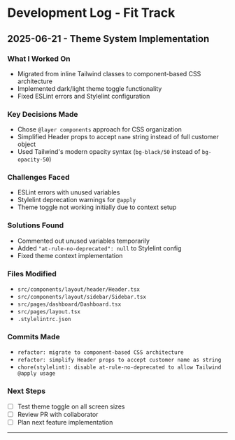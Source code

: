 # Development Log - Fit Track

## 2025-06-21 - Theme System Implementation

### What I Worked On

- Migrated from inline Tailwind classes to component-based CSS architecture
- Implemented dark/light theme toggle functionality
- Fixed ESLint errors and Stylelint configuration

### Key Decisions Made

- Chose `@layer components` approach for CSS organization
- Simplified Header props to accept `name` string instead of full customer object
- Used Tailwind's modern opacity syntax (`bg-black/50` instead of `bg-opacity-50`)


### Challenges Faced


- ESLint errors with unused variables
- Stylelint deprecation warnings for `@apply`
- Theme toggle not working initially due to context setup


### Solutions Found


- Commented out unused variables temporarily
- Added `"at-rule-no-deprecated": null` to Stylelint config
- Fixed theme context implementation


### Files Modified


- `src/components/layout/header/Header.tsx`
- `src/components/layout/sidebar/Sidebar.tsx`
- `src/pages/dashboard/Dashboard.tsx`
- `src/pages/layout.tsx`
- `.stylelintrc.json`


### Commits Made


- `refactor: migrate to component-based CSS architecture`
- `refactor: simplify Header props to accept customer name as string`
- `chore(stylelint): disable at-rule-no-deprecated to allow Tailwind @apply usage`


### Next Steps

- [ ] Test theme toggle on all screen sizes
- [ ] Review PR with collaborator
- [ ] Plan next feature implementation

---
